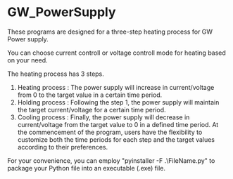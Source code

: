 # GW_PowerSupply
These programs are designed for a three-step heating process for GW Power supply. 

You can choose current controll or voltage controll mode for heating based on your need.

The heating process has 3 steps. 
1. Heating process : The power supply will increase in current/voltage from 0 to the target value in a certain time period. 
2. Holding process : Following the step 1, the power supply will maintain the target current/voltage for a certain time period.
3. Cooling process :  Finally, the power supply will decrease in current/voltage from the target value to 0 in a defined time period.
At the commencement of the program, users have the flexibility to customize both the time periods for each step and the target values according to their preferences.

For your convenience, you can employ "pyinstaller -F .\FileName.py" to package your Python file into an executable (.exe) file.

